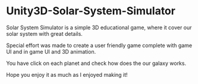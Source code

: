 # Unity3D-Solar-System-Simulator

Solar System Simulator is a simple 3D educational game, where it cover our solar system with great details.


Special effort was made to create a user friendly game complete with game UI and in game UI and 3D animation.

You have click on each planet and check how does the our galaxy works.

Hope you enjoy it as much as I enjoyed making it!
